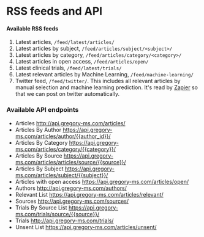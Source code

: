 # RSS feeds and API

#### Available RSS feeds

1. Latest articles, `/feed/latest/articles/`
2. Latest articles by subject, `/feed/articles/subject/<subject>/`
3. Latest articles by category, `/feed/articles/category/<category>/`
4. Latest articles in open access, `/feed/articles/open/`
5. Latest clinical trials, `/feed/latest/trials/`
6. Latest relevant articles by Machine Learning, `/feed/machine-learning/`
7. Twitter feed,  `/feed/twitter/`. This includes all relevant articles by manual selection and machine learning prediction. It's read by [Zapier](https://zapier.com/) so that we can post on twitter automatically.

### Available API endpoints

- Articles http://api.gregory-ms.com/articles/
- Articles By Author https://api.gregory-ms.com/articles/author/{{author_id}}/
- Articles By Category https://api.gregory-ms.com/articles/category/{{category}}/
- Articles By Source https://api.gregory-ms.com/articles/articles/source/{{source}}/
- Articles By Subject https://api.gregory-ms.com/articles/subject/{{subject}}/
- Articles with open access https://api.gregory-ms.com/articles/open/
- Authors http://api.gregory-ms.com/authors/
- Relevant List https://api.gregory-ms.com/articles/relevant/
- Sources http://api.gregory-ms.com/sources/
- Trials By Source List https://api.gregory-ms.com/trials/source/{{source}}/
- Trials http://api.gregory-ms.com/trials/
- Unsent List https://api.gregory-ms.com/articles/unsent/
